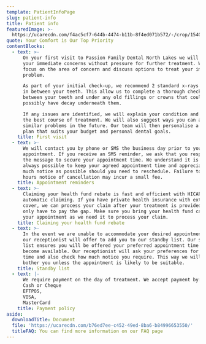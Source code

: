 ```yaml
---
template: PatientInfoPage
slug: patient-info
title: Patient info
featuredImage: >-
  https://ucarecdn.com/f4ac5cf7-644b-4474-b11b-8f4ed071b572/-/crop/1540x1660/0,27/-/preview/-/enhance/50/
quote: Your Comfort is Our Top Priority
contentBlocks:
  - text: >-
      On your first visit to Passion Family Dental North Lakes we will address
      your immediate concerns without pressure for further treatment. We will
      focus on the area of concern and discuss options to treat your immediate
      problem.

      As part of your initial check-up, we recommend 2 standard x-rays to check
      in between your teeth. This allow us to complete a thorough check in
      between your teeth and under any old fillings or crowns that could
      possibly have decay underneath them.

      If any issues are identified, we will explain your condition and advise
      the best course of treatment. We will also suggest ways you can avoid
      similar problems in the future. Our team will then personalise a treatment
      plan that suits your budget and personal dental goals.
    title: First visit
  - text: >-
      We will contact you by phone or SMS the business day prior to your
      appointment. If you receive an SMS reminder, we ask that you respond to
      the message to secure your appointment time. We understand it is not
      always possible to keep your agreed appointment time and appreciate as
      much notice as possible should you need to reschedule. Failure to give 24
      hours notice of cancellation may incur a small fee.
    title: Appointment reminders
  - text: >-
      Claiming your health fund rebate is fast and efficient with HICAPS
      automatic claiming. If you have private health insurance with extras
      cover, we can process your claim after your treatment is provided and you
      only have to pay the gap. Make sure you bring your health fund card to
      your appointment as we need it to process your claim.
    title: Claiming your health fund rebate
  - text: >-
      In the event we are unable to accommodate your desired appointment time,
      our receptionist will offer to add you to our standby list. Our standby
      list ensures you will be offered your preferred appointment time should it
      become available. Our receptionist will ask your preferences for day and
      time and also check how much notice you require. This way we will not
      bother you unless the appointment is likely to be suitable.
    title: Standby list
  - text: |-
      We require payment on the day of treatment. We accept payment by:
      Cash or Cheque
      EFTPOS,
      VISA,
      MasterCard
    title: Payment policy
aside:
  downloadTitle: Document
  file: 'https://ucarecdn.com/b76ed7ee-c452-49ed-8ba6-b84996653550/'
  titleFAQ: You can find more information on our FAQ page
---
```


